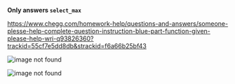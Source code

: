 **Only answers `select_max`**

https://www.chegg.com/homework-help/questions-and-answers/someone-plesse-help-complete-question-instruction-blue-part-function-given-please-help-wri-q93826360?trackid=55cf7e5dd8db&strackid=f6a66b25bf43

![image not found](https://cdn.discordapp.com/attachments/777783416346902538/952303234612084756/unknown.png)

![image not found](https://cdn.discordapp.com/attachments/777783416346902538/952303288450187334/unknown.png)

